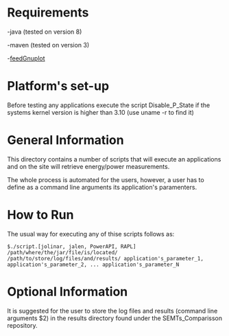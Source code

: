 # Requirements
-java (tested on version 8)

-maven (tested on version 3)

-[feedGnuplot](http://search.cpan.org/~dkogan/feedgnuplot-1.42/bin/feedgnuplot)

# Platform's set-up
Before testing any applications execute the script Disable_P_State if the systems kernel version is higher than 3.10 (use uname -r to find it)

# General Information
This directory contains a number of scripts that will execute an applications and on the site will retrieve energy/power measurements.

The whole process is automated for the users, however, a user has to define as a command line arguments its application's paramenters.

# How to Run
The usual way for executing any of thise scripts follows as:

	$./script.[jolinar, jalen, PowerAPI, RAPL] /path/where/the/jar/file/is/located/ /path/to/store/log/files/and/results/ application's_parameter_1, application's_parameter_2, ... application's_parameter_N

# Optional Information
It is suggested for the user to store the log files and results (command line arguments $2) in the results directory found under the SEMTs_Comparisson repository.

